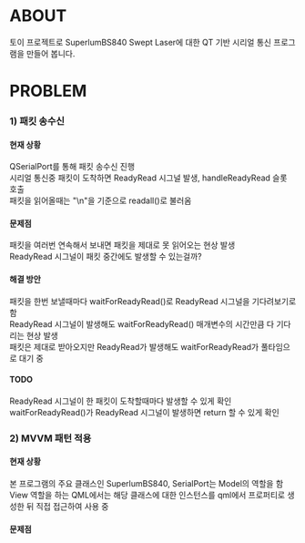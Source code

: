 # ABOUT
토이 프로젝트로 SuperlumBS840 Swept Laser에 대한 QT 기반 시리얼 통신 프로그램을 만들어 봅니다.

# PROBLEM
### 1) 패킷 송수신
#### 현재 상황
QSerialPort를 통해 패킷 송수신 진행  
시리얼 통신중 패킷이 도착하면 ReadyRead 시그널 발생, handleReadyRead 슬롯 호출  
패킷을 읽어올때는 "\n"을 기준으로 readall()로 불러옴  

#### 문제점
패킷을 여러번 연속해서 보내면 패킷을 제대로 못 읽어오는 현상 발생  
ReadyRead 시그널이 패킷 중간에도 발생할 수 있는걸까?  

#### 해결 방안
패킷을 한번 보낼때마다 waitForReadyRead()로 ReadyRead 시그널을 기다려보기로 함  
ReadyRead 시그널이 발생해도 waitForReadyRead() 매개변수의 시간만큼 다 기다리는 현상 발생  
패킷은 제대로 받아오지만 ReadyRead가 발생해도 waitForReadyRead가 풀타임으로 대기 중  

#### TODO
ReadyRead 시그널이 한 패킷이 도착할때마다 발생할 수 있게 확인  
waitForReadyRead()가 ReadyRead 시그널이 발생하면 return 할 수 있게 확인

  
### 2) MVVM 패턴 적용
#### 현재 상황
본 프로그램의 주요 클래스인 SuperlumBS840, SerialPort는 Model의 역할을 함  
View 역할을 하는 QML에서는 해당 클래스에 대한 인스턴스를 qml에서 프로퍼티로 생성한 뒤 직접 접근하여 사용 중  

#### 문제점
